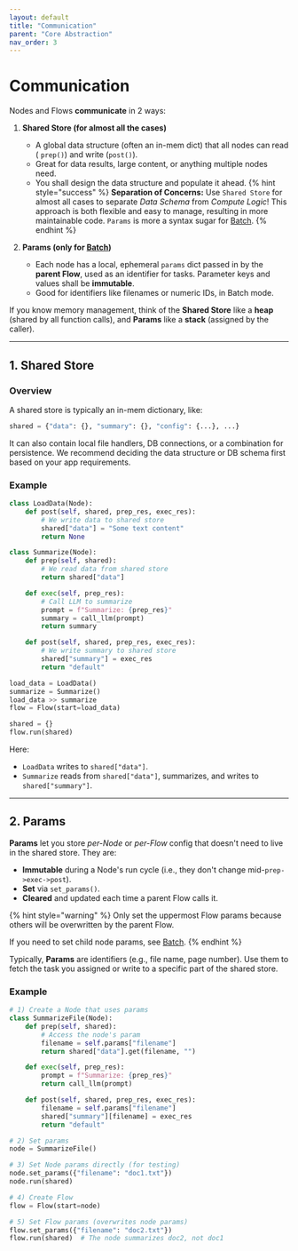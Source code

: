 ```yaml
---
layout: default
title: "Communication"
parent: "Core Abstraction"
nav_order: 3
---
```


# Communication

Nodes and Flows **communicate** in 2 ways:

1. **Shared Store (for almost all the cases)**

   - A global data structure (often an in-mem dict) that all nodes can read ( `prep()`) and write (`post()`).
   - Great for data results, large content, or anything multiple nodes need.
   - You shall design the data structure and populate it ahead.
     {% hint style="success" %}
     **Separation of Concerns:** Use `Shared Store` for almost all cases to separate _Data Schema_ from _Compute Logic_! This approach is both flexible and easy to manage, resulting in more maintainable code. `Params` is more a syntax sugar for [Batch](./batch.md).
     {% endhint %}

2. **Params (only for [Batch](./batch.md))**
   - Each node has a local, ephemeral `params` dict passed in by the **parent Flow**, used as an identifier for tasks. Parameter keys and values shall be **immutable**.
   - Good for identifiers like filenames or numeric IDs, in Batch mode.

If you know memory management, think of the **Shared Store** like a **heap** (shared by all function calls), and **Params** like a **stack** (assigned by the caller).

---

## 1. Shared Store

### Overview

A shared store is typically an in-mem dictionary, like:

```python
shared = {"data": {}, "summary": {}, "config": {...}, ...}
```

It can also contain local file handlers, DB connections, or a combination for persistence. We recommend deciding the data structure or DB schema first based on your app requirements.

### Example

```python
class LoadData(Node):
    def post(self, shared, prep_res, exec_res):
        # We write data to shared store
        shared["data"] = "Some text content"
        return None

class Summarize(Node):
    def prep(self, shared):
        # We read data from shared store
        return shared["data"]

    def exec(self, prep_res):
        # Call LLM to summarize
        prompt = f"Summarize: {prep_res}"
        summary = call_llm(prompt)
        return summary

    def post(self, shared, prep_res, exec_res):
        # We write summary to shared store
        shared["summary"] = exec_res
        return "default"

load_data = LoadData()
summarize = Summarize()
load_data >> summarize
flow = Flow(start=load_data)

shared = {}
flow.run(shared)
```

Here:

- `LoadData` writes to `shared["data"]`.
- `Summarize` reads from `shared["data"]`, summarizes, and writes to `shared["summary"]`.

---

## 2. Params

**Params** let you store _per-Node_ or _per-Flow_ config that doesn't need to live in the shared store. They are:

- **Immutable** during a Node's run cycle (i.e., they don't change mid-`prep->exec->post`).
- **Set** via `set_params()`.
- **Cleared** and updated each time a parent Flow calls it.

{% hint style="warning" %}
Only set the uppermost Flow params because others will be overwritten by the parent Flow.

If you need to set child node params, see [Batch](./batch.md).
{% endhint %}

Typically, **Params** are identifiers (e.g., file name, page number). Use them to fetch the task you assigned or write to a specific part of the shared store.

### Example

```python
# 1) Create a Node that uses params
class SummarizeFile(Node):
    def prep(self, shared):
        # Access the node's param
        filename = self.params["filename"]
        return shared["data"].get(filename, "")

    def exec(self, prep_res):
        prompt = f"Summarize: {prep_res}"
        return call_llm(prompt)

    def post(self, shared, prep_res, exec_res):
        filename = self.params["filename"]
        shared["summary"][filename] = exec_res
        return "default"

# 2) Set params
node = SummarizeFile()

# 3) Set Node params directly (for testing)
node.set_params({"filename": "doc1.txt"})
node.run(shared)

# 4) Create Flow
flow = Flow(start=node)

# 5) Set Flow params (overwrites node params)
flow.set_params({"filename": "doc2.txt"})
flow.run(shared)  # The node summarizes doc2, not doc1
```
